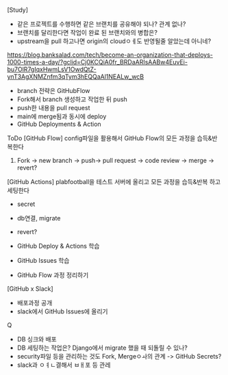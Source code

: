 [Study]
- 같은 프로젝트를 수행하면 같은 브랜치를 공유해야 되나? 관계 없나?
- 브랜치를 달리한다면 작업이 완료 된 브랜치와의 병합은?
- upstream을 pull 하고나면 origin의 cloudㅇㅔ도 반영될줄 알았는데 아니네?



 https://blog.banksalad.com/tech/become-an-organization-that-deploys-1000-times-a-day/?gclid=Cj0KCQiA0fr_BRDaARIsAABw4EuvEi-bu7OlR7gIqxHwmLsV1OwdQtZ-ynT3AgXNMZnfm3qTym3hEQQaAl1NEALw_wcB


- branch 전략은 GitHubFlow
- Fork해서 branch 생성하고 작업한 뒤 push
- push한 내용을 pull request
- main에 merge됨과 동시에 deploy
- GitHub Deployments & Action

ToDo
[GitHub Flow]
config파일을 활용해서 GitHub Flow의 모든 과정을 습득&반복한다
1. Fork -> new branch -> push-> pull request -> code review -> merge -> revert?

[GitHub Actions]
plabfootball을 테스트 서버에 올리고 모든 과정을 습득&반복 하고 세팅한다
- secret
- db연결, migrate
- revert?

- GitHub Deploy & Actions 학습
- GitHub Issues 학습
- GitHub Flow 과정 정리하기

[GitHub x Slack]
- 배포과정 공개
- slack에서 GitHub Issues에 올리기

Q
- DB 싱크와 배포
- DB 세팅하는 작업은? Django에서 migrate 했을 때 되돌릴 수 있나?
- security파일 등을 관리하는 것도 Fork, Mergeㅇㅘ의 관계 -> GitHub Secrets?
- slack과 ㅇㅕㄴ결해서 ㅂㅐ포 등 관레
